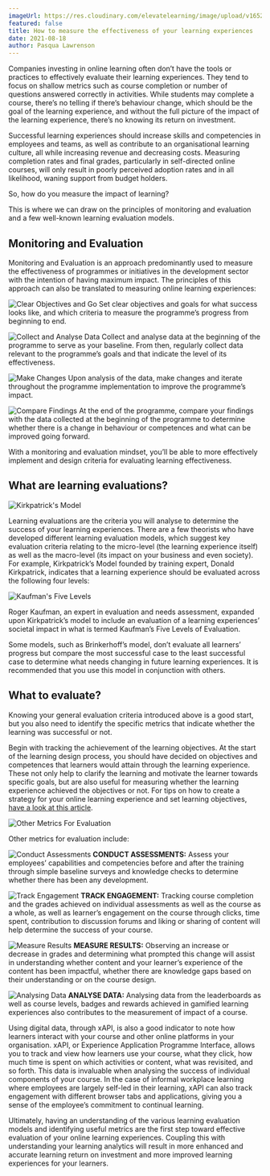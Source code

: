 ```yaml
---
imageUrl: https://res.cloudinary.com/elevatelearning/image/upload/v1652341527/site-assets/insights-cover-19_u5bj9o.jpg
featured: false
title: How to measure the effectiveness of your learning experiences
date: 2021-08-18
author: Pasqua Lawrenson
---
```


Companies investing in online learning often don’t have the tools or practices to effectively evaluate their learning experiences. They tend to focus on shallow metrics such as course completion or number of questions answered correctly in activities. While students may complete a course, there’s no telling if there’s behaviour change, which should be the goal of the learning experience, and without the full picture of the impact of the learning experience, there’s no knowing its return on investment.

Successful learning experiences should increase skills and competencies in employees and teams, as well as contribute to an organisational learning culture, all while increasing revenue and decreasing costs. Measuring completion rates and final grades, particularly in self-directed online courses, will only result in poorly perceived adoption rates and in all likelihood, waning support from budget holders.

So, how do you measure the impact of learning?

This is where we can draw on the principles of monitoring and evaluation and a few well-known learning evaluation models.

## Monitoring and Evaluation

Monitoring and Evaluation is an approach predominantly used to measure the effectiveness of programmes or initiatives in the development sector with the intention of having maximum impact. The principles of this approach can also be translated to measuring online learning experiences:

![Clear Objectives and Go](./clear-objectives-and-goals.png?align=left&height=100&width=110) Set clear objectives and goals for what success looks like, and which criteria to measure the programme’s progress from beginning to end.

![Collect and Analyse Data](./collect-and-analyse-data.png?align=left&height=100&width=110) Collect and analyse data at the beginning of the programme to serve as your baseline. From then, regularly collect data relevant to the programme’s goals and that indicate the level of its effectiveness.

![Make Changes](./make-changes.png?align=left&height=100&width=110) Upon analysis of the data, make changes and iterate throughout the programme implementation to improve the programme’s impact.

![Compare Findings](./compare-findings.png?align=left&height=100&width=110) At the end of the programme, compare your findings with the data collected at the beginning of the programme to determine whether there is a change in behaviour or competences and what can be improved going forward.

With a monitoring and evaluation mindset, you’ll be able to more effectively implement and design criteria for evaluating learning effectiveness.

## What are learning evaluations?

![Kirkpatrick's Model](./kirkpatricks-model.png?height=400&width=600)

Learning evaluations are the criteria you will analyse to determine the success of your learning experiences. There are a few theorists who have developed different learning evaluation models, which suggest key evaluation criteria relating to the micro-level (the learning experience itself) as well as the macro-level (its impact on your business and even society). For example, Kirkpatrick’s Model founded by training expert, Donald Kirkpatrick, indicates that a learning experience should be evaluated across the following four levels:

![Kaufman's Five Levels](./kaufmans-five-levels.png?height=400&width=600)

Roger Kaufman, an expert in evaluation and needs assessment, expanded upon Kirkpatrick’s model to include an evaluation of a learning experiences’ societal impact in what is termed Kaufman’s Five Levels of Evaluation.

Some models, such as Brinkerhoff’s model, don’t evaluate all learners’ progress but compare the most successful case to the least successful case to determine what needs changing in future learning experiences. It is recommended that you use this model in conjunction with others.

## What to evaluate?

Knowing your general evaluation criteria introduced above is a good start, but you also need to identify the specific metrics that indicate whether the learning was successful or not.

Begin with tracking the achievement of the learning objectives. At the start of the learning design process, you should have decided on objectives and competences that learners would attain through the learning experience. These not only help to clarify the learning and motivate the learner towards specific goals, but are also useful for measuring whether the learning experience achieved the objectives or not. For tips on how to create a strategy for your online learning experience and set learning objectives, [have a look at this article](https://www.elevatelearning.org/insights/how-to-develop-a-learning-strategy/).

![Other Metrics For Evaluation](./other-metrics-for-evaluation.png?height=250&width=600)

Other metrics for evaluation include:

![Conduct Assessments](./conduct-assessments.png?align=left&height=110&width=120) **CONDUCT ASSESSMENTS:** Assess your employees’ capabilities and competencies before and after the training through simple baseline surveys and knowledge checks to determine whether there has been any development.

![Track Engagement](./track-engagement.png?align=left&height=110&width=120) **TRACK ENGAGEMENT:** Tracking course completion and the grades achieved on individual assessments as well as the course as a whole, as well as learner’s engagement on the course through clicks, time spent, contribution to discussion forums and liking or sharing of content will help determine the success of your course.

![Measure Results](./measure-results.png?align=left&height=110&width=120) **MEASURE RESULTS:** Observing an increase or decrease in grades and determining what prompted this change will assist in understanding whether content and your learner’s experience of the content has been impactful, whether there are knowledge gaps based on their understanding or on the course design.

![Analysing Data](./analysing-data.png?align=left&height=110&width=120) **ANALYSE DATA:** Analysing data from the leaderboards as well as course levels, badges and rewards achieved in gamified learning experiences also contributes to the measurement of impact of a course.

Using digital data, through xAPI, is also a good indicator to note how learners interact with your course and other online platforms in your organisation. xAPI, or Experience Application Programme Interface, allows you to track and view how learners use your course, what they click, how much time is spent on which activities or content, what was revisited, and so forth. This data is invaluable when analysing the success of individual components of your course. In the case of informal workplace learning where employees are largely self-led in their learning, xAPI can also track engagement with different browser tabs and applications, giving you a sense of the employee’s commitment to continual learning.

Ultimately, having an understanding of the various learning evaluation models and identifying useful metrics are the first step toward effective evaluation of your online learning experiences. Coupling this with understanding your learning analytics will result in more enhanced and accurate learning return on investment and more improved learning experiences for your learners.
